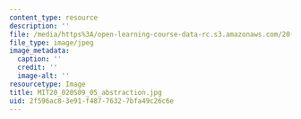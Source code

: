 ```yaml
---
content_type: resource
description: ''
file: /media/https%3A/open-learning-course-data-rc.s3.amazonaws.com/20-020-introduction-to-biological-engineering-design-spring-2009/2f596ac83e91f48776327bfa49c26c6e_MIT20_020S09_05_abstraction.jpg
file_type: image/jpeg
image_metadata:
  caption: ''
  credit: ''
  image-alt: ''
resourcetype: Image
title: MIT20_020S09_05_abstraction.jpg
uid: 2f596ac8-3e91-f487-7632-7bfa49c26c6e
---
```

